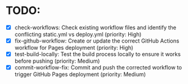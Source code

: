 # TODO:

- [x] check-workflows: Check existing workflow files and identify the conflicting static.yml vs deploy.yml (priority: High)
- [x] fix-github-workflow: Create or update the correct GitHub Actions workflow for Pages deployment (priority: High)
- [x] test-build-locally: Test the build process locally to ensure it works before pushing (priority: Medium)
- [x] commit-workflow-fix: Commit and push the corrected workflow to trigger GitHub Pages deployment (priority: Medium)
